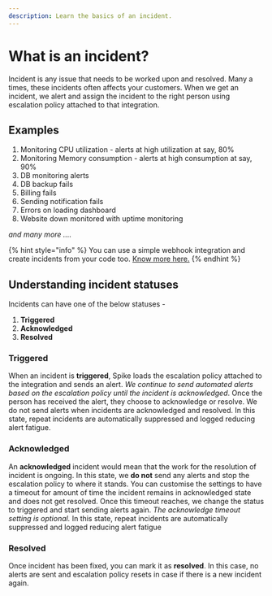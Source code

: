 ```yaml
---
description: Learn the basics of an incident.
---
```


# What is an incident?

Incident is any issue that needs to be worked upon and resolved. Many a times, these incidents often affects your customers. When we get an incident, we alert and assign the incident to the right person using escalation policy attached to that integration.

## Examples

1. Monitoring CPU utilization - alerts at high utilization at say, 80%
2. Monitoring Memory consumption - alerts at high consumption at say, 90%
3. DB monitoring alerts 
4. DB backup fails
5. Billing fails
6. Sending notification fails
7. Errors on loading dashboard
8. Website down monitored with uptime monitoring

_and many more ...._

{% hint style="info" %}
You can use a simple webhook integration and create incidents from your code too. [Know more here.](https://docs.spike.sh/integrations-guideline/integrating-with-webhooks)
{% endhint %}

## Understanding incident statuses

Incidents can have one of the below statuses - 

1. **Triggered**
2. **Acknowledged**
3. **Resolved**

### Triggered

When an incident is **triggered**, Spike loads the escalation policy attached to the integration and sends an alert. _We continue to send automated alerts based on the escalation policy until the incident is acknowledged_. Once the person has received the alert, they choose to acknowledge or resolve. We do not send alerts when incidents are acknowledged and resolved. In this state, repeat incidents are automatically suppressed and logged reducing alert fatigue.

### Acknowledged

An **acknowledged** incident would mean that the work for the resolution of incident is ongoing. In this state, we **do not** send any alerts and stop the escalation policy to where it stands. You can customise the settings to have a timeout for amount of time the incident remains in acknowledged state and does not get resolved. Once this timeout reaches, we change the status to triggered and start sending alerts again. _The acknowledge timeout setting is optional._ In this state, repeat incidents are automatically suppressed and logged reducing alert fatigue

### Resolved

Once incident has been fixed, you can mark it as **resolved**. In this case, no alerts are sent and escalation policy resets in case if there is a new incident again.

